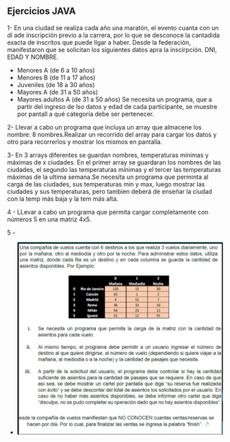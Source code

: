 ## Ejercicios JAVA

1- En una ciudad se realiza cada año una maratón, el evento cuanta con un dí ade inscripción previo a la carrera, por lo que se desconoce la cantadida exacta de inscritos que puede llgar a haber. Desde la federación, manifestaron que se solicitan los siguientes datos apra la inscirpción. DNI, EDAD Y NOMBRE.

- Menores A (de 6 a 10 años)
- Menores B (de 11 a 17 años)
- Juveniles (de 18 a 30 años)
- Mayores A (de 31 a 50 años)
- Mayores adultos A (de 31 a 50 años)
Se necesita un programa, que a partir del ingreso de lso datos y edad de cada participante, se muestre por pantall a qué categoría debe ser pertenecer.


2- Llevar a cabo un programa que incluya un array que almacene los nombre: 8 nombres.Realizar un recorrido del array para cargar los datos y otro para recorrerlos y mostrar los mismos en pantalla.

3- En 3 arrays diferentes se guardan nombres, temperaturas mínimas y máximas de x ciudades. En el primer array se guardaran los nombres de las ciudades, el segundo las temperaturas mínimas y el tercer las temperaturas máximas de la ultima semana.Se necesita un programa que perminta al carga de las ciudades, sus temperaturas min y max, luego mostrar las ciudades y sus temperaturas, pero tambien deberá de enseñar la ciudad con la temp más baja y la tem más alta.

4 - LLevar a cabo un programa que permita cargar completamente con números 5 en una matriz 4x5.

5 - 
 - ![img.png](img.png)